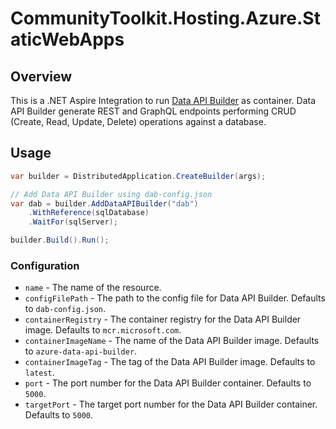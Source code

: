 # CommunityToolkit.Hosting.Azure.StaticWebApps

## Overview

This is a .NET Aspire Integration to run [Data API Builder](https://learn.microsoft.com/en-us/azure/data-api-builder/overview) as container. Data API Builder generate REST and GraphQL endpoints performing CRUD (Create, Read, Update, Delete) operations against a database. 

## Usage

```csharp
var builder = DistributedApplication.CreateBuilder(args);

// Add Data API Builder using dab-config.json 
var dab = builder.AddDataAPIBuilder("dab")
    .WithReference(sqlDatabase)
    .WaitFor(sqlServer);

builder.Build().Run();
```

### Configuration

- `name` - The name of the resource.
- `configFilePath` - The path to the config file for Data API Builder. Defaults to `dab-config.json`.
- `containerRegistry` - The container registry for the Data API Builder image. Defaults to `mcr.microsoft.com`.
- `containerImageName` - The name of the Data API Builder image. Defaults to `azure-data-api-builder`.
- `containerImageTag` - The tag of the Data API Builder image. Defaults to `latest`.
- `port` - The port number for the Data API Builder container. Defaults to `5000`.
- `targetPort` - The target port number for the Data API Builder container. Defaults to `5000`.

